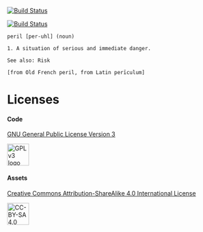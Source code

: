 [![Build Status](http://ci.forerunnergames.com:8080/buildStatus/icon?job=peril)](http://ci.forerunnergames.com:8080/job/peril/)

[![Build Status](https://travis-ci.org/forerunnergames/peril.svg?branch=master)](https://travis-ci.org/forerunnergames/peril)

```
peril [per-uhl] (noun)

1. A situation of serious and immediate danger.

See also: Risk

[from Old French peril, from Latin perīculum]
```
# Licenses

#### Code

[GNU General Public License Version 3](http://www.gnu.org/licenses/gpl.html)

<a href="http://www.gnu.org/licenses/gpl.html"><img alt="GPL v3 logo" src="http://www.gnu.org/graphics/gplv3-127x51.png" height="51"></a>

#### Assets
[Creative Commons Attribution-ShareAlike 4.0 International License](https://creativecommons.org/licenses/by-sa/4.0/)

<a href="https://creativecommons.org/licenses/by-sa/4.0/"><img alt="CC-BY-SA 4.0 Logo" src="http://mirrors.creativecommons.org/presskit/buttons/88x31/png/by-sa.png" height="51"></a>
